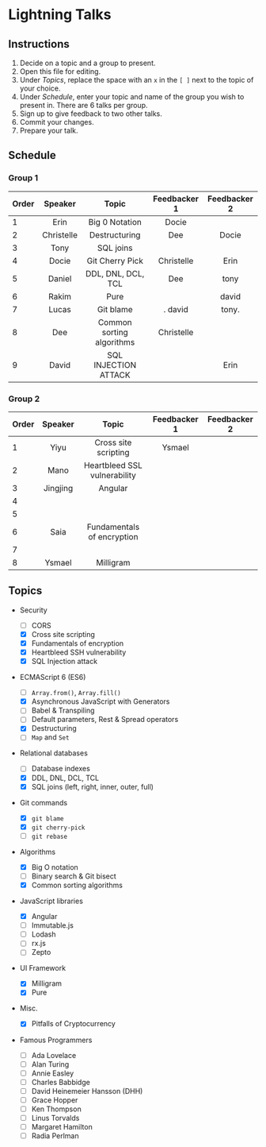 # Lightning Talks

## Instructions

1. Decide on a topic and a group to present.
1. Open this file for editing.
1. Under _Topics_, replace the space with an `x` in the `[ ]` next to the topic of your choice.
1. Under _Schedule_, enter your topic and name of the group you wish to present in. There are 6 talks per group.
1. Sign up to give feedback to two other talks.
1. Commit your changes.
1. Prepare your talk.

## Schedule

### Group 1

| Order |  Speaker   |       Topic             | Feedbacker 1 | Feedbacker 2 |
| ----- | :--------: |  :---------------------:| :----------: | :----------: |
| 1     |    Erin    |   Big 0 Notation        |  Docie       |              |
| 2     | Christelle |   Destructuring         |  Dee         |  Docie       |
| 3     |    Tony    |     SQL joins           |              |              |
| 4     |   Docie    |  Git Cherry Pick        |  Christelle  |   Erin       |
| 5     |   Daniel   | DDL, DNL, DCL, TCL      |  Dee         |      tony    |
| 6     |   Rakim    |        Pure             |              |  david       |
| 7     |   Lucas    |     Git blame           |.   david     |     tony.    |
| 8     |    Dee     |Common sorting algorithms|  Christelle  |              |
| 9     |   David    |SQL INJECTION ATTACK     |              |   Erin       |

### Group 2

| Order | Speaker |           Topic             | Feedbacker 1 | Feedbacker 2 |
| ----- | :-----: |  :---------------------:    | :----------: | :----------: |
| 1     |  Yiyu   |   Cross site scripting      |    Ysmael    |              |
| 2     |  Mano   | Heartbleed SSL vulnerability|              |              |
| 3     |Jingjing |           Angular           |              |              |
| 4     |         |                             |              |              |
| 5     |         |                             |              |              |
| 6     | Saia    | Fundamentals of encryption  |              |              |
| 7     |         |                             |              |              |
| 8     | Ysmael  |         Milligram           |              |              |

## Topics

- Security

  - [ ] CORS
  - [x] Cross site scripting
  - [x] Fundamentals of encryption
  - [x] Heartbleed SSH vulnerability
  - [x] SQL Injection attack

- ECMAScript 6 (ES6)

  - [ ] `Array.from()`, `Array.fill()`
  - [x] Asynchronous JavaScript with Generators
  - [ ] Babel & Transpiling
  - [ ] Default parameters, Rest & Spread operators
  - [x] Destructuring
  - [ ] `Map` and `Set`

- Relational databases

  - [ ] Database indexes
  - [x] DDL, DNL, DCL, TCL
  - [x] SQL joins (left, right, inner, outer, full)

- Git commands

  - [x] `git blame`
  - [x] `git cherry-pick`
  - [ ] `git rebase`

- Algorithms

  - [x] Big O notation
  - [ ] Binary search & Git bisect
  - [x] Common sorting algorithms

- JavaScript libraries

  - [x] Angular
  - [ ] Immutable.js
  - [ ] Lodash
  - [ ] rx.js
  - [ ] Zepto

- UI Framework

  - [x] Milligram
  - [x] Pure

- Misc.

  - [x] Pitfalls of Cryptocurrency

- Famous Programmers

  - [ ] Ada Lovelace
  - [ ] Alan Turing
  - [ ] Annie Easley
  - [ ] Charles Babbidge
  - [ ] David Heinemeier Hansson (DHH)
  - [ ] Grace Hopper
  - [ ] Ken Thompson
  - [ ] Linus Torvalds
  - [ ] Margaret Hamilton
  - [ ] Radia Perlman
